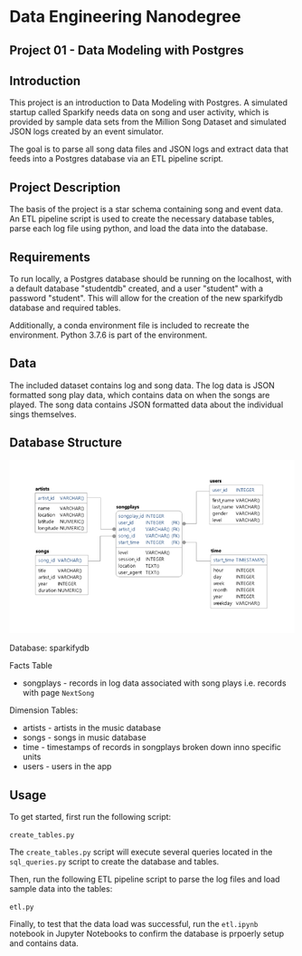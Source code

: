 # Data Engineering Nanodegree
## Project 01 - Data Modeling with Postgres

## Introduction

This project is an introduction to Data Modeling with Postgres. A simulated
startup called Sparkify needs data on song and user activity, which is provided
by sample data sets from the Million Song Dataset and simulated JSON logs
created by an event simulator.

The goal is to parse all song data files and JSON logs and extract data that
feeds into a Postgres database via an ETL pipeline script.

## Project Description

The basis of the project is a star schema containing song and event data.
An ETL pipeline script is used to create the necessary database tables, parse
each log file using python, and load the data into the database.

## Requirements

To run locally, a Postgres database should be running on the localhost, with a
default database "studentdb" created, and a user "student" with a password
"student".  This will allow for the creation of the new sparkifydb database and
required tables.

Additionally, a conda environment file is included to recreate the environment.
Python 3.7.6 is part of the environment.

## Data

The included dataset contains log and song data. The log data is JSON formatted
song play data, which contains data on when the songs are played.  The song data
contains JSON formatted data about the individual sings themselves.

## Database Structure

![](images/sparkifydb_erd.png)

Database: sparkifydb

Facts Table
* songplays - records in log data associated with song plays i.e. records with
page `NextSong`

Dimension Tables:
* artists - artists in the music database
* songs - songs in music database
* time - timestamps of records in songplays broken down inno specific units
* users - users in the app

## Usage

To get started, first run the following script:

`create_tables.py`

The `create_tables.py` script will execute several queries located in the
`sql_queries.py` script to create the database and tables.

Then, run the following ETL pipeline script to parse the log files and load
sample data into the tables:

`etl.py`

Finally, to test that the data load was successful, run the `etl.ipynb` notebook
in Jupyter Notebooks to confirm the database is prpoerly setup and contains data.
